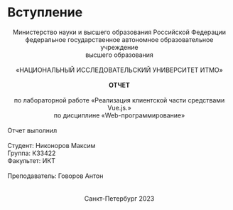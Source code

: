 # Вступление

<div align="center">
Министерство науки и высшего образования Российской Федерации<br>
федеральное государственное автономное образовательное учреждение<br>
высшего образования<br>
<br>
«НАЦИОНАЛЬНЫЙ ИССЛЕДОВАТЕЛЬСКИЙ УНИВЕРСИТЕТ ИТМО»<br>
<br>
<b>ОТЧЕТ</b><br>
<br>
по лабораторной работе «Реализация клиентской части средствами Vue.js.»<br> 
по дисциплине «Web-программирование»<br>
</div>
<br>
Отчет выполнил<br>
<br>
Студент: Никоноров Максим <br>
Группа: К33422<br>
Факультет: ИКТ<br>
<br>
Преподаватель: Говоров Антон<br>
<br>	
<br>
<div align="center">
Санкт-Петербург 2023
</div>
